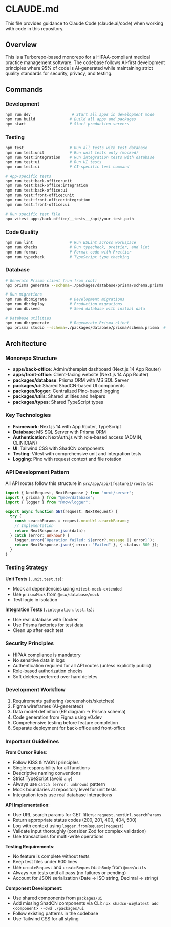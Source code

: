 # CLAUDE.md

This file provides guidance to Claude Code (claude.ai/code) when working with code in this repository.

## Overview

This is a Turborepo-based monorepo for a HIPAA-compliant medical practice management software. The codebase follows AI-first development principles where 95% of code is AI-generated while maintaining strict quality standards for security, privacy, and testing.

## Commands

### Development

```bash
npm run dev                  # Start all apps in development mode
npm run build               # Build all apps and packages
npm start                   # Start production servers
```

### Testing

```bash
npm test                    # Run all tests with test database
npm run test:unit           # Run unit tests only (mocked)
npm run test:integration    # Run integration tests with database
npm run test:ui             # Run UI tests
npm run test:ci             # CI-specific test command

# App-specific tests
npm run test:back-office:unit
npm run test:back-office:integration
npm run test:back-office:ui
npm run test:front-office:unit
npm run test:front-office:integration
npm run test:front-office:ui

# Run specific test file
npx vitest apps/back-office/__tests__/api/your-test-path
```

### Code Quality

```bash
npm run lint                # Run ESLint across workspace
npm run checks              # Run typecheck, prettier, and lint
npm run format              # Format code with Prettier
npm run typecheck           # TypeScript type checking
```

### Database

```bash
# Generate Prisma client (run from root)
npx prisma generate --schema=./packages/database/prisma/schema.prisma

# Run migrations
npm run db:migrate          # Development migrations
npm run db:deploy           # Production migrations
npm run db:seed             # Seed database with initial data

# Database utilities
npm run db:generate         # Regenerate Prisma client
npx prisma studio --schema=./packages/database/prisma/schema.prisma  # Open Prisma Studio
```

## Architecture

### Monorepo Structure

- **apps/back-office**: Admin/therapist dashboard (Next.js 14 App Router)
- **apps/front-office**: Client-facing website (Next.js 14 App Router)
- **packages/database**: Prisma ORM with MS SQL Server
- **packages/ui**: Shared ShadCN-based UI components
- **packages/logger**: Centralized Pino-based logging
- **packages/utils**: Shared utilities and helpers
- **packages/types**: Shared TypeScript types

### Key Technologies

- **Framework**: Next.js 14 with App Router, TypeScript
- **Database**: MS SQL Server with Prisma ORM
- **Authentication**: NextAuth.js with role-based access (ADMIN, CLINICIAN)
- **UI**: Tailwind CSS with ShadCN components
- **Testing**: Vitest with comprehensive unit and integration tests
- **Logging**: Pino with request context and file rotation

### API Development Pattern

All API routes follow this structure in `src/app/api/[feature]/route.ts`:

```typescript
import { NextRequest, NextResponse } from "next/server";
import { prisma } from "@mcw/database";
import { logger } from "@mcw/logger";

export async function GET(request: NextRequest) {
  try {
    const searchParams = request.nextUrl.searchParams;
    // Implementation
    return NextResponse.json(data);
  } catch (error: unknown) {
    logger.error(`Operation failed: ${error?.message || error}`);
    return NextResponse.json({ error: "Failed" }, { status: 500 });
  }
}
```

### Testing Strategy

**Unit Tests** (`.unit.test.ts`):

- Mock all dependencies using `vitest-mock-extended`
- Use `prismaMock` from `@mcw/database/mock`
- Test logic in isolation

**Integration Tests** (`.integration.test.ts`):

- Use real database with Docker
- Use Prisma factories for test data
- Clean up after each test

### Security Principles

- HIPAA compliance is mandatory
- No sensitive data in logs
- Authentication required for all API routes (unless explicitly public)
- Role-based authorization checks
- Soft deletes preferred over hard deletes

### Development Workflow

1. Requirements gathering (screenshots/sketches)
2. Figma wireframes (AI-generated)
3. Data model definition (ER diagram → Prisma schema)
4. Code generation from Figma using v0.dev
5. Comprehensive testing before feature completion
6. Separate deployment for back-office and front-office

### Important Guidelines

**From Cursor Rules**:

- Follow KISS & YAGNI principles
- Single responsibility for all functions
- Descriptive naming conventions
- Strict TypeScript (avoid `any`)
- Always use `catch (error: unknown)` pattern
- Mock boundaries at repository level for unit tests
- Integration tests use real database interactions

**API Implementation**:

- Use URL search params for GET filters: `request.nextUrl.searchParams`
- Return appropriate status codes (200, 201, 400, 404, 500)
- Log with context using `logger.fromRequest(request)`
- Validate input thoroughly (consider Zod for complex validation)
- Use transactions for multi-write operations

**Testing Requirements**:

- No feature is complete without tests
- Keep test files under 600 lines
- Use `createRequest` and `createRequestWithBody` from `@mcw/utils`
- Always run tests until all pass (no failures or pending)
- Account for JSON serialization (Date → ISO string, Decimal → string)

**Component Development**:

- Use shared components from `packages/ui`
- Add missing ShadCN components via CLI: `npx shadcn-ui@latest add <component> --cwd ./packages/ui`
- Follow existing patterns in the codebase
- Use Tailwind CSS for all styling
